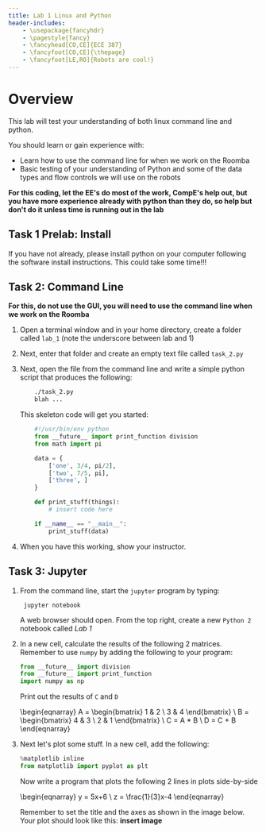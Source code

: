 ```yaml
---
title: Lab 1 Linux and Python
header-includes:
    - \usepackage{fancyhdr}
    - \pagestyle{fancy}
    - \fancyhead[CO,CE]{ECE 387}
    - \fancyfoot[CO,CE]{\thepage}
    - \fancyfoot[LE,RO]{Robots are cool!}
---
```


# Overview

This lab will test your understanding of both linux command line and python.

You should learn or gain experience with:

- Learn how to use the command line for when we work on the Roomba
- Basic testing of your understanding of Python and some of the data types and
flow controls we will use on the robots

**For this coding, let the EE's do most of the work, CompE's help out, but you have more experience already with python than they do, so help but don't do it unless time is running out in the lab**

## Task 1 Prelab: Install

If you have not already, please install python on your computer following the
software install instructions. This could take some time!!!

## Task 2: Command Line

**For this, do not use the GUI, you will need to use the command line when we work on the Roomba**

1. Open a terminal window and in your home directory, create a folder called `lab_1`
(note the underscore between lab and 1)
1. Next, enter that folder and create an empty text file called `task_2.py`
1. Next, open the file from the command line and write a simple python script that
produces the following:

	```bash
		./task_2.py
		blah ...
	```

	This skeleton code will get you started:

	```python
		#!/usr/bin/env python
		from __future__ import print_function division
		from math import pi

		data = {
			['one', 3/4, pi/2],
			['two', 7/5, pi],
			['three', ]
		}

		def print_stuff(things):
			# insert code here

		if __name__ == "__main__":
			print_stuff(data)
	```

1. When you have this working, show your instructor.

## Task 3: Jupyter

1. From the command line, start the `jupyter` program by typing:

		jupyter notebook

	A web browser should open. From the top right, create a new `Python 2` notebook called *Lab 1*

1. In a new cell, calculate the results of the following 2 matrices. Remember to
use `numpy` by adding the following to your program:
	```python
	from __future__ import division
	from __future__ import print_function
	import numpy as np
	```

	Print out the results of `C` and `D`

	\begin{eqnarray}
		A = \begin{bmatrix}
			1 & 2 \\
			3 & 4
			\end{bmatrix} \\
		B = \begin{bmatrix}
			4 & 3 \\
			2 & 1
			\end{bmatrix} \\
		C = A * B \\
		D = C + B
	\end{eqnarray}

1. Next let's plot some stuff. In a new cell, add the following:

	```python
	%matplotlib inline
	from matplotlib import pyplot as plt
	```

	Now write a program that plots the following 2 lines in plots side-by-side

	\begin{eqnarray}
		y = 5x+6 \\
		z = \frac{1}{3}x-4
	\end{eqnarray}

	Remember to set the title and the axes as shown in the image below. Your
	plot should look like this: **insert image**
